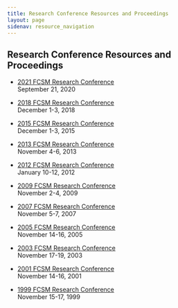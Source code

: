 ```yaml
---
title: Research Conference Resources and Proceedings
layout: page
sidenav: resource_navigation
---
```


<h2 class="page-sub-title">Research Conference Resources and Proceedings</h2>

<ul class="fcsm-research-links">
  <li>
    <p><a class="fcsm-main-links" href="/resources/2020-federal-commitee-statistical-methology-and-policy-conference">2021 FCSM Research Conference</a><br />
    September 21, 2020</p>
  </li>
  <li>
    <p><a class="fcsm-main-links" href="/resources/2018-research-policy-conference">2018 FCSM Research Conference</a><br />
    December 1-3, 2018</p>
  </li>
  <li>
    <p><a class="fcsm-main-links" href="/resources/2015-research">2015 FCSM Research Conference</a><br />
    December 1-3, 2015</p>
  </li>
  <li>
    <p><a class="fcsm-main-links" href="/resources/2013-research">2013 FCSM Research Conference</a><br />
    November 4-6, 2013</p>
  </li>
  <li>
    <p><a class="fcsm-main-links" href="/resources/2012-research">2012 FCSM Research Conference</a><br />
    January 10-12, 2012</p>
  </li>
  <li>
    <p><a class="fcsm-main-links" href="/resources/2009-research">2009 FCSM Research Conference</a><br />
    November 2-4, 2009</p>
  </li>
  <li>
    <p><a class="fcsm-main-links" href="/resources/2007-research">2007 FCSM Research Conference</a><br />
    November 5-7, 2007</p>
  </li>
  <li>
    <p><a class="fcsm-main-links" href="/resources/2005-research">2005 FCSM Research Conference</a><br />
    November 14-16, 2005</p>
  </li>
  <li>
    <p><a class="fcsm-main-links" href="/resources/2003-research">2003 FCSM Research Conference</a><br />
    November 17-19, 2003</p>
  </li>
  <li>
    <p><a class="fcsm-main-links" href="/resources/2001-research">2001 FCSM Research Conference</a><br />
    November 14-16, 2001</p>
  </li>
  <li>
    <p><a class="fcsm-main-links" href="/resources/1999-research">1999 FCSM Research Conference</a><br />
    November 15-17, 1999</p>
  </li>
</ul>